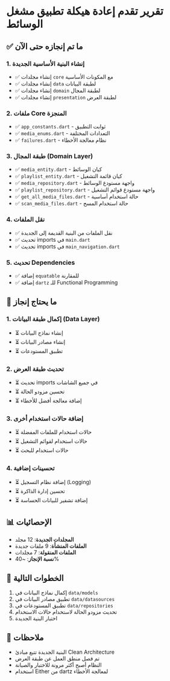 # تقرير تقدم إعادة هيكلة تطبيق مشغل الوسائط

## ✅ ما تم إنجازه حتى الآن

### 1. إنشاء البنية الأساسية الجديدة
- ✅ إنشاء مجلدات `core` مع المكونات الأساسية
- ✅ إنشاء مجلدات `data` لطبقة البيانات
- ✅ إنشاء مجلدات `domain` لطبقة المجال
- ✅ إنشاء مجلدات `presentation` لطبقة العرض

### 2. ملفات Core المنجزة
- ✅ `app_constants.dart` - ثوابت التطبيق
- ✅ `media_enums.dart` - التعدادات المختلفة
- ✅ `failures.dart` - نظام معالجة الأخطاء

### 3. طبقة المجال (Domain Layer)
- ✅ `media_entity.dart` - كيان الوسائط
- ✅ `playlist_entity.dart` - كيان قائمة التشغيل
- ✅ `media_repository.dart` - واجهة مستودع الوسائط
- ✅ `playlist_repository.dart` - واجهة مستودع قوائم التشغيل
- ✅ `get_all_media_files.dart` - حالة استخدام أساسية
- ✅ `scan_media_files.dart` - حالة استخدام المسح

### 4. نقل الملفات
- ✅ نقل الملفات من البنية القديمة إلى الجديدة
- ✅ تحديث imports في `main.dart`
- ✅ تحديث imports في `main_navigation.dart`

### 5. تحديث Dependencies
- ✅ إضافة `equatable` للمقارنة
- ✅ إضافة `dartz` للـ Functional Programming

## 🔄 ما يحتاج إنجاز

### 1. إكمال طبقة البيانات (Data Layer)
- ⏳ إنشاء نماذج البيانات
- ⏳ إنشاء مصادر البيانات
- ⏳ تطبيق المستودعات

### 2. تحديث طبقة العرض
- ⏳ تحديث imports في جميع الشاشات
- ⏳ تحسين مزودو الحالة
- ⏳ إضافة معالجة أفضل للأخطاء

### 3. إضافة حالات استخدام أخرى
- ⏳ حالات استخدام للملفات المفضلة
- ⏳ حالات استخدام لقوائم التشغيل
- ⏳ حالات استخدام للبحث

### 4. تحسينات إضافية
- ⏳ إضافة نظام التسجيل (Logging)
- ⏳ تحسين إدارة الذاكرة
- ⏳ إضافة تشفير للبيانات الحساسة

## 📊 الإحصائيات

- **المجلدات الجديدة**: 12 مجلد
- **الملفات المنشأة**: 9 ملفات جديدة
- **الملفات المنقولة**: 7 مجلدات
- **نسبة الإنجاز**: ~40%

## 🎯 الخطوات التالية

1. إكمال نماذج البيانات في `data/models`
2. تطبيق مصادر البيانات في `data/datasources`
3. تطبيق المستودعات في `data/repositories`
4. تحديث مزودو الحالة لاستخدام حالات الاستخدام
5. اختبار البنية الجديدة

## 📝 ملاحظات

- البنية الجديدة تتبع مبادئ Clean Architecture
- تم فصل منطق العمل عن طبقة العرض
- النظام أصبح أكثر مرونة للاختبار والصيانة
- استخدام Either من dartz لمعالجة الأخطاء
